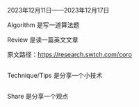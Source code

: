 2023年12月11日——2023年12月17日

Algorithm 是写一道算法题



Review 是读一篇英文文章

原文路径：https://research.swtch.com/coro

```

```



Technique/Tips 是分享一个小技术

```markdown

```



Share 是分享一个观点

```

```


